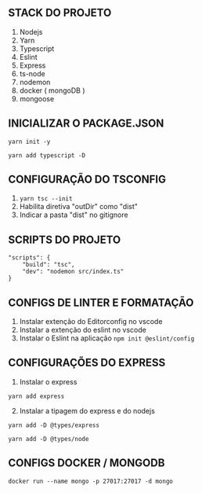 ## STACK DO PROJETO

1. Nodejs
2. Yarn
3. Typescript
4. Eslint
5. Express
6. ts-node
7. nodemon
8. docker ( mongoDB )
9. mongoose

## INICIALIZAR O PACKAGE.JSON

```
yarn init -y

yarn add typescript -D
```

## CONFIGURAÇÃO DO TSCONFIG

1. `yarn tsc --init`
2. Habilita diretiva "outDir" como "dist"
3. Indicar a pasta "dist" no gitignore

## SCRIPTS DO PROJETO

```
"scripts": {
    "build": "tsc",
    "dev": "nodemon src/index.ts"
}
```

## CONFIGS DE LINTER E FORMATAÇÃO

1. Instalar extenção do Editorconfig no vscode
2. Instalar a extenção do eslint no vscode
3. Instalar o Eslint na aplicação
`npm init @eslint/config`

## CONFIGURAÇÕES DO EXPRESS

1. Instalar o express
```
yarn add express
```

2. Instalar a tipagem do express e do nodejs

```
yarn add -D @types/express

yarn add -D @types/node
```

## CONFIGS DOCKER / MONGODB

`docker run --name mongo -p 27017:27017 -d mongo`

